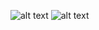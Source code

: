 ![alt text](https://github.com/nikitalukash01/rts/blob/main/lab_3.1/sources/photo_2021-05-05_19-57-56.jpg)
![alt text](https://github.com/nikitalukash01/rts/blob/main/lab_3.1/sources/photo_2021-05-05_19-52-05.jpg)
